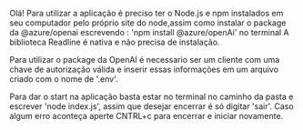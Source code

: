 Olá! Para utilizar a aplicação é preciso ter o Node.js e npm instalados em seu computador pelo próprio site do node,assim como instalar o package da @azure/openai escrevendo : 'npm install @azure/openAi' no terminal
A biblioteca Readline é nativa e não precisa de instalação.

Para utilizar o package da OpenAI é necessario ser um cliente com uma chave de autorização válida e inserir essas informações em um arquivo criado com o nome de '.env'.

Para dar o start na aplicação basta estar no terminal no caminho da pasta e escrever 'node index.js', assim que desejar encerrar é só digitar 'sair'. Caso algum erro aconteça aperte CNTRL+c para encerrar e iniciar novamente.
